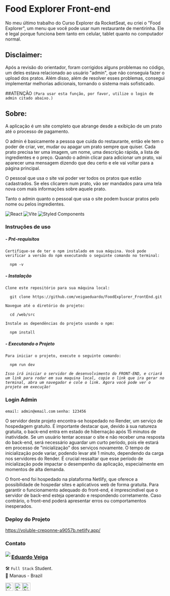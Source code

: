 # Food Explorer Front-end

No meu último trabalho do Curso Explorer da RocketSeat, eu criei o "Food Explorer", um menu que você pode usar num restaurante de mentirinha. Ele é legal porque funciona bem tanto em celular, tablet quanto no computador normal.

## Disclaimer:
Após a revisão do orientador, foram corrigidos alguns problemas no código, um deles estava relacionado ao usuário "admin", que não conseguia fazer o upload dos pratos. Além disso, além de resolver esses problemas, consegui implementar melhorias adicionais, tornando o sistema mais sofisticado.

##ATENÇÃO
`(Para usar esta função, por favor, utilize o login de admin citado abaixo.)`

## Sobre:

A aplicação é um site completo que abrange desde a exibição de um prato até o processo de pagamento.

O admin é basicamente a pessoa que cuida do restaurante, então ele tem o poder de criar, ver, mudar ou apagar um prato sempre que quiser. Cada prato precisa ter uma imagem, um nome, uma descrição rápida, a lista de ingredientes e o preço. Quando o admin clicar para adicionar um prato, vai aparecer uma mensagem dizendo que deu certo e ele vai voltar para a página principal.

O pessoal que usa o site vai poder ver todos os pratos que estão cadastrados. Se eles clicarem num prato, vão ser mandados para uma tela nova com mais informações sobre aquele prato.

Tanto o admin quanto o pessoal que usa o site podem buscar pratos pelo nome ou pelos ingredientes.

![React](https://img.shields.io/badge/react-%2320232a.svg?style=for-the-badge&logo=react&logoColor=%2361DAFB) ![Vite](https://img.shields.io/badge/vite-%23646CFF.svg?style=for-the-badge&logo=vite&logoColor=white) ![Styled Components](https://img.shields.io/badge/styled--components-DB7093?style=for-the-badge&logo=styled-components&logoColor=white)

### Instruções de uso

##### - Pré-requisitos

`Certifique-se de ter o npm instalado em sua máquina. Você pode verificar a versão do npm executando o seguinte comando no terminal:`

      npm -v

##### - Instalação

`Clone este repositório para sua máquina local:`

      git clone https://github.com/veigaeduardo/FoodExplorer_FrontEnd.git

`Navegue até o diretório do projeto:`

      cd /web/src

`Instale as dependências do projeto usando o npm:`

      npm install

##### - Executando o Projeto

`Para iniciar o projeto, execute o seguinte comando:`

      npm run dev

_`Isso irá iniciar o servidor de desenvolvimento do FRONT-END, e criará um link para rodar em sua maquina local, copie o link que ira gerar no terminal, abra um navegador e cole o link. Agora você pode ver o projeto em execução!`_

### Login Admin

`email: admin@email.com`
`senha: 123456`

O servidor deste projeto encontra-se hospedado no Render, um serviço de hospedagem gratuito. É importante destacar que, devido à sua natureza gratuita, o back-end entra em estado de hibernação após 15 minutos de inatividade. Se um usuário tentar acessar o site e não receber uma resposta do back-end, será necessário aguardar um curto período, pois ele estará em processo de "inicialização" dos serviços novamente. O tempo de inicialização pode variar, podendo levar até 1 minuto, dependendo da carga nos servidores do Render. É crucial ressaltar que esse período de inicialização pode impactar o desempenho da aplicação, especialmente em momentos de alta demanda.

O front-end foi hospedado na plataforma Netlify, que oferece a possibilidade de hospedar sites e aplicativos web de forma gratuita. Para garantir o funcionamento adequado do front-end, é imprescindível que o servidor de back-end esteja operando e respondendo corretamente. Caso contrário, o front-end poderá apresentar erros ou comportamentos inesperados.

### Deploy do Projeto

<a href='https://voluble-creponne-a9057b.netlify.app/' target='_blank'>https://voluble-creponne-a9057b.netlify.app/</a>

### Contato

<img align="left" src="https://avatars.githubusercontent.com/u/114083933?s=400&u=e3a6908e65bf35509cd81d3765ea7c4e49033093&v=4">

### [**Eduardo Veiga**](https://github.com/veigaeduardo)

🛠 `Full Stack` Student. <br>
📍 Manaus - Brazil

<a href="https://www.linkedin.com/in/eduardo-veiga-80741a254/" target="_blank"><img src="https://img.shields.io/badge/LinkedIn-0077B5?style=flat&logo=linkedin&logoColor=white" alt="LinkedIn Badge" height="25"></a>&nbsp;<a href="mailto:eduardoveigadev@gmail.com" target="_blank"><img src="https://img.shields.io/badge/Gmail-D14836?style=flat&logo=gmail&logoColor=white" alt="Gmail Badge" height="25"><a href="https://www.github.com/veigaeduardo" target="_blank"><img src="https://img.shields.io/badge/GitHub-100000?style=flat&logo=github&logoColor=white" alt="GitHub Badge" height="25"></a>&nbsp;

<br clear="left"/>

